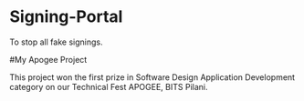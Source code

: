 # Signing-Portal
To stop all fake signings.

#My Apogee Project

This project won the first prize in Software Design Application Development category on our Technical Fest APOGEE, BITS Pilani.
